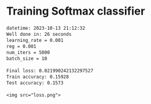 # Training Softmax classifier  
    datetime: 2023-10-13 21:12:32  
    Well done in: 26 seconds  
    learning_rate = 0.001  
    reg = 0.001  
    num_iters = 5000  
    batch_size = 10  
    
    Final loss: 0.021990242132297527   
    Train accuracy: 0.15928   
    Test accuracy: 0.1573  
    
    <img src="loss.png">
    